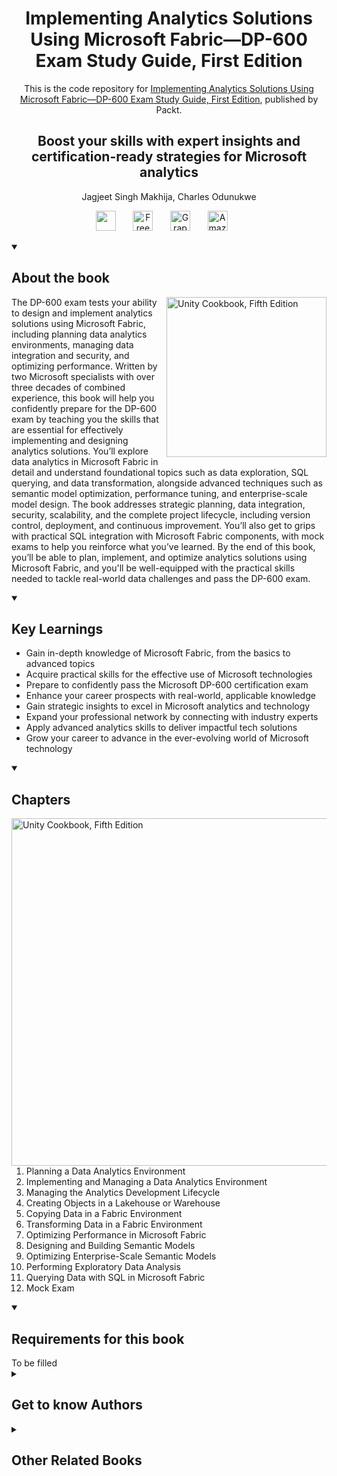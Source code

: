 <h1 align="center">
Implementing Analytics Solutions Using Microsoft Fabric—DP-600 Exam Study Guide, First Edition</h1>
<p align="center">This is the code repository for <a href ="https://www.packtpub.com/en-us/product/implementing-analytics-solutions-using-microsoft-fabricdp-600-exam-study-guide-first-edition/9781835883327"> Implementing Analytics Solutions Using Microsoft Fabric—DP-600 Exam Study Guide, First Edition</a>, published by Packt.
</p>

<h2 align="center">
Boost your skills with expert insights and certification-ready strategies for Microsoft analytics
</h2>
<p align="center">
Jagjeet Singh Makhija, Charles Odunukwe</p>

<p align="center">
   <a href="https://www.packtpub.com/en-in/product/implementing-analytics-solutions-using-microsoft-fabric-dp-600-exam-study-guide-9781835883334" alt="Discord" title="Learn more on the Discord server"><img width="32px" src="https://cliply.co/wp-content/uploads/2021/08/372108630_DISCORD_LOGO_400.gif"/></a>
  &#8287;&#8287;&#8287;&#8287;&#8287;
  <a href="https://packt.link/free-ebook/9781835883327"><img width="32px" alt="Free PDF" title="Free PDF" src="https://cdn-icons-png.flaticon.com/512/4726/4726010.png"/></a>
 &#8287;&#8287;&#8287;&#8287;&#8287;
  <a href="https://packt.link/gbp/9781835883327"><img width="32px" alt="Graphic Bundle" title="Graphic Bundle" src="https://cdn-icons-png.flaticon.com/512/2659/2659360.png"/></a>
  &#8287;&#8287;&#8287;&#8287;&#8287;
   <a href="https://www.amazon.com/Implementing-Analytics-Solutions-Microsoft-Fabric-DP-600/dp/183588332X"><img width="32px" alt="Amazon" title="Get your copy" src="https://cdn-icons-png.flaticon.com/512/15466/15466027.png"/></a>
  &#8287;&#8287;&#8287;&#8287;&#8287;
</p>
<details open> 
  <summary><h2>About the book</summary>
<a href="https://www.packtpub.com/product/unity-cookbook-fifth-edition/9781805123026">
<img src="https://content.packt.com/B22181/cover_image_small.jpg" alt="Unity Cookbook, Fifth Edition" height="256px" align="right">
</a>

The DP-600 exam tests your ability to design and implement analytics solutions using Microsoft Fabric, including planning data analytics environments, managing data integration and security, and optimizing performance. Written by two Microsoft specialists with over three decades of combined experience, this book will help you confidently prepare for the DP-600 exam by teaching you the skills that are essential for effectively implementing and designing analytics solutions.
You’ll explore data analytics in Microsoft Fabric in detail and understand foundational topics such as data exploration, SQL querying, and data transformation, alongside advanced techniques such as semantic model optimization, performance tuning, and enterprise-scale model design. The book addresses strategic planning, data integration, security, scalability, and the complete project lifecycle, including version control, deployment, and continuous improvement. You’ll also get to grips with practical SQL integration with Microsoft Fabric components, with mock exams to help you reinforce what you’ve learned.
By the end of this book, you’ll be able to plan, implement, and optimize analytics solutions using Microsoft Fabric, and you'll be well-equipped with the practical skills needed to tackle real-world data challenges and pass the DP-600 exam.</details>
<details open> 
  <summary><h2>Key Learnings</summary>
<ul>

<li>Gain in-depth knowledge of Microsoft Fabric, from the basics to advanced topics</li>

<li>Acquire practical skills for the effective use of Microsoft technologies</li>

<li>Prepare to confidently pass the Microsoft DP-600 certification exam</li>

<li>Enhance your career prospects with real-world, applicable knowledge</li>

<li>Gain strategic insights to excel in Microsoft analytics and technology</li>

<li>Expand your professional network by connecting with industry experts</li>

<li>Apply advanced analytics skills to deliver impactful tech solutions</li>

<li>Grow your career to advance in the ever-evolving world of Microsoft technology</li>

</ul>

  </details>

<details open> 
  <summary><h2>Chapters</summary>
     <img src="https://cliply.co/wp-content/uploads/2020/02/372002150_DOCUMENTS_400px.gif" alt="Unity Cookbook, Fifth Edition" height="556px" align="right">
<ol>

  <li>Planning a Data Analytics Environment</li>

  <li>Implementing and Managing a Data Analytics Environment</li>

  <li>Managing the Analytics Development Lifecycle</li>

  <li>Creating Objects in a Lakehouse or Warehouse</li>

  <li>Copying Data in a Fabric Environment</li>

  <li>Transforming Data in a Fabric Environment</li>

  <li>Optimizing Performance in Microsoft Fabric</li>

  <li>Designing and Building Semantic Models</li>

  <li>Optimizing Enterprise-Scale Semantic Models</li>

  <li> Performing Exploratory Data Analysis</li>

  <li>Querying Data with SQL in Microsoft Fabric</li>

  <li>Mock Exam</li>

</ol>

</details>


<details open> 
  <summary><h2>Requirements for this book</summary>
To be filled
  </details>
    


<details> 
  <summary><h2>Get to know Authors</h2></summary>

_Jagjeet Singh Makhija_ Jagjeet Singh Makhija is a distinguished senior architect with over 20 years of experience in data analytics, data warehousing, and business intelligence. Renowned for designing scalable, transformative solutions, he specializes in cutting-edge technologies such as Azure Synapse, Microsoft Fabric, Dynamics 365, and modern data warehousing tools. Certified in Microsoft Fabric, Power Platform, Microsoft Azure, and AI, Jagjeet is a trusted advisor in data management and business intelligence. His strategic vision and innovative approaches have driven impactful results across industries. An executive MBA graduate from a prestigious U.S. business school, Jagjeet combines technical acumen with leadership excellence, shaping advancements in the field of data technology and inspiring industry-wide innovation.

_Charles Odunukwe_ Charles Odunukwe is a seasoned program manager and solution architect at Microsoft, with over a decade of experience in managing complex, large-scale programs across various industries. His expertise lies in aligning technical solutions with business objectives, ensuring efficient resource management, risk mitigation, and successful project delivery. Charles specializes in cloud platforms, including Azure and Dynamics 365, as well as data engineering and solution architecture. He holds a master's degree in computer information systems and a bachelor's degree in mechanical engineering. Charles is certified in several key areas, including Azure data engineering, making him a recognized expert in cloud technologies and data solutions. Throughout his career, Charles has been instrumental in guiding cross-functional teams, troubleshooting complex technical challenges, and driving innovation in cloud infrastructure and data integration. His dedication to optimizing performance and streamlining processes has earned him a reputation as a trusted advisor and leader in the field.



</details>
<details> 
  <summary><h2>Other Related Books</h2></summary>
<ul>

  <li><a href="https://www.packtpub.com/en-us/product/learn-microsoft-fabric-first-edition/9781835082287">Learn Microsoft Fabric, First Edition</a></li>

  <li><a href="https://www.packtpub.com/en-us/product/microsoft-power-bi-performance-best-practices-second-edition/9781835082256">Microsoft Power BI Performance Best Practices, Second Edition</a></li>
 
</ul>

</details>
